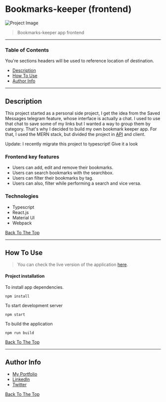# Bookmarks-keeper (frontend)

![Project Image](https://i.imgur.com/fce8yiP.png)

> Bookmarks-keeper app frontend

---

### Table of Contents

You're sections headers will be used to reference location of destination.

- [Description](#description)
- [How To Use](#how-to-use)
- [Author Info](#author-info)

---

## Description

This project started as a personal side project, I get the idea from the
Saved Messages telegram feature, whose interface is actually a chat. I
used to use that chat to save some of my links but I wanted a way to group
them by category. That's why I decided to build my own bookmark keeper
app. For that, I used the MERN stack, but divided the project in [API](https://github.com/PerezEnrique/bookmarks-keeper-api) and
client.

Update: I recently migrate this project to typescript! Give it a look

### Frontend key features

- Users can add, edit and remove their bookmarks.
- Users can search bookmarks with the searchbox.
- Users can filter their bookmarks by tag.
- Users can also, filter while performing a search and vice versa.

### Technologies

- Typescript
- React.js
- Material UI
- Webpack

[Back To The Top](#bookmarks-keeper-frontend)

---

## How To Use

> You can check the live version of the application [here](https://my-bookmarks-keeper.netlify.app).

#### Project installation

To install app dependencies.

    npm install

To start development server

    npm start

To build the application

    npm run build

[Back To The Top](#bookmarks-keeper-frontend)

---

## Author Info

- [My Portfolio](enrique-perez-portfolio.netlify.app)
- [LinkedIn](https://www.linkedin.com/in/enrique-perez28/)
- [Twitter](https://twitter.com/jesus93enrique)

[Back To The Top](#bookmarks-keeper-frontend)

